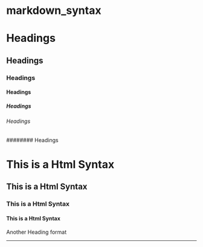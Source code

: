 # markdown_syntax
# Headings
## Headings
### Headings
#### Headings
##### Headings
###### Headings
######## Headings
<h1>This is a Html Syntax</h1>
<h2>This is a Html Syntax</h2>
<h3>This is a Html Syntax</h3>
<h4>This is a Html Syntax</h4>

Another Heading format

<hr>
